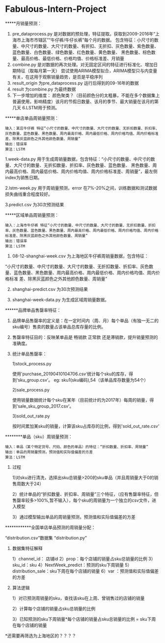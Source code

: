# Fabulous-Intern-Project

*****月销量预测：

1. pre_dataprocess.py 是对数据的预处理，特征提取。获取到2009-2016年“上海市上海市市辖区”“牛仔裤/牛仔长裤”每个月的数据。
包含特征：小尺寸的数量、中尺寸的数量、大尺寸的数量、有折扣、无折扣、灰色数量、紫色数量、蓝色数量、白色数量、绿色数量、红色数量、黄色数量、
黑色数量、棕色数量、最高价格、最低价格、价格均值、价格标准差、月销量
2. combine.py 是对数据的再次处理。对无固定区间的特征进行标准化、增加日期特征（取每月第一天）
尝试使用ARIMA模型拟合，ARIMA模型只与内变量有关，在这用于观察销量趋势，是否是平稳序列
3. result_origin 为pre_dataprocess.py 运行后得到的09-16年的数据
4. result 为combine.py 为最终数据
5. 下一步增加的维度：
颜色聚类？（目前颜色分的太粗暴，不能在多个数据集上普遍使用，影响精度）该月的节假日数量、该月的季节、最大销量在该月的第几天
6.LSTM用于预测。


*****单店单品周销量预测：

    输入：某店牛仔裤 特征“小尺寸的数量、中尺寸的数量、大尺寸的数量、无折扣数量、折扣率、灰色数量、蓝色数量、黑色数量、周内最高价格、周内最低价格、周内价格均值、周内价格标准差、除黑灰蓝颜色之外其他颜色数量、周销量”
    输出：错误率
    算法：LSTM

1.week-data.py 用于生成周销量数据，包含特征：“小尺寸的数量、中尺寸的数量、大尺寸的数量、无折扣数量、折扣率、灰色数量、蓝色数量、
黑色数量、周内最高价格、周内最低价格、周内价格均值、周内价格标准差、周销量”，最左侧index为销售日期。

2.lstm-week.py 用于周销量预测，error 在7%-20%之间，训练数据和测试数据损失曲线重合程度较好。

3.predict.csv 为30次预测结果

*****区域单品周销量预测：

    输入：上海市牛仔裤 特征“小尺寸的数量、中尺寸的数量、大尺寸的数量、无折扣数量、折扣率、灰色数量、蓝色数量、黑色数量、周内最高价格、周内最低价格、周内价格均值、周内价格标准差、除黑灰蓝颜色之外其他颜色数量、周销量”
    输出：错误率
    算法：LSTM


1. 08-12-shanghai-week.csv 为上海地区牛仔裤周销量数据，包含特征：

  “小尺寸的数量、中尺寸的数量、大尺寸的数量、无折扣数量、折扣率、灰色数量、蓝色数量、黑色数量、周内最高价格、周内最低价格、周内价格均值、周内价格标准          差、除黑灰蓝颜色之外其他颜色数量、周销量”
  
2. shanghai-predict.csv 为30次预测结果

3. shanghai-week-data.py 为生成区域周销量数据。

******品牌单品售罄率特征：

1. 品牌单品售罄率的定义是：在一定时间内（周、月）每个单品（有独一无二的sku编号）售卖的数量占该单品总库存量的比例。

2. 售罄率特征目的：反映某单品是 畅销款 正常款 还是滞销款，提升销量预测的准确度。

3. 统计单品售罄率：

   1)stock_process.py

      使用'purchase_20190410104706.csv‘统计每个sku的库存，得到‘sku_group.csv’。
      eg: sku1(sku编码),54（该单品库存数量为54个）

   2)sale_process.py

      使用销量数据统计每个sku在某年（目前统计的为2017年）每周的销量，得到‘sale_sku_group_2017.csv’。
  
   3)sold_out_rate.py
      
      按时间累加某sku的销量，计算该sku占库存的比例，得到'sold_out_rate.csv'

********单品（sku）周销量预测：

    输入：单品（某个特定货号、尺码、颜色的单品）的特征：“折扣数量、折扣率、周销量” 
    输出：单品的周销量预测，预测值和实际值偏差的方差
    算法：LSTM

1. 过程

    1)对sku进行清洗，选择出sku总销量>200的sku单品（并且周销量大于0的销售周数大于24）
    
    2）统计单品的“折扣数量、折扣率、周销量”三个特征，（应有售罄率特征，但售罄率较多>100%,暂不输入），每个sku的周销量为一个独立的csv文件，进入模型
    
    3）通过模型输出单品的周销量预测，预测值和实际值偏差的方差

************全国单店单品预测的周销量分配：

“distribution.csv”数据集
“distribution.py”

1. 数据集特征解释

    1）channel_id： 店铺id
    2）prop：每个店铺的销量占sku总销量的比例
    3）sku_id：sku
    4）NextWeek_predict：预测的sku下周销量
    5）distribution_sale：sku下周在每个店铺的销量
    6）var ：预测值和实际值偏差的方差


2. 算法逻辑

    1）对已预测周销量的sku，查找该sku在上周、曾销售过的店铺的销量
    
    2）计算每个店铺的销量占sku总销量的比例
    
    3）已知预测的sku下周销量*每个店铺的销量占sku总销量的比例 = sku下周在每个店铺的销量

*还需要再筛选为上海地区的？？？？


